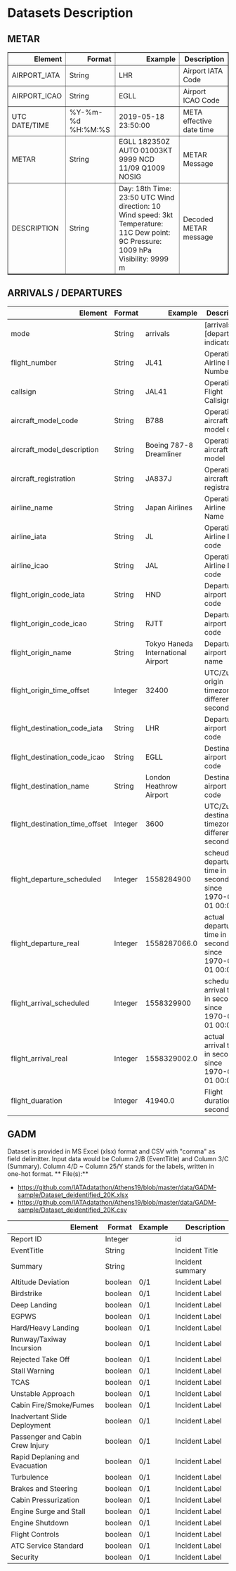 # Datasets Description


## METAR

<table border="1" class="dataframe">  
    <thead>    
        <tr style="text-align: right;">
            <th>Element</th>
            <th>Format</th>
            <th>Example</th>
            <th>Description</th>
        </tr>  
    </thead>  
    <tbody>
        <tr>      
            <td>AIRPORT_IATA</td>      
            <td>String</td>
            <td>LHR</td>
            <td>Airport IATA Code</td>    
        </tr>    
        <tr>      
            <td>AIRPORT_ICAO</td>      
            <td>String</td>
            <td>EGLL</td>
            <td>Airport ICAO Code</td>    
        </tr>    
        <tr>      
            <td>UTC DATE/TIME</td>      
            <td>%Y-%m-%d %H:%M:%S</td>
            <td>2019-05-18 23:50:00</td>
            <td>META effective date time</td>    
        </tr>    
        <tr>      
            <td>METAR</td>      
            <td>String</td>
            <td>EGLL 182350Z AUTO 01003KT 9999 NCD 11/09 Q1009 NOSIG</td>
            <td>METAR Message</td>    
        </tr>    
        <tr>      
            <td>DESCRIPTION</td>      
            <td>String</td>
            <td>Day: 18th Time: 23:50 UTC Wind direction: 10 Wind speed: 3kt Temperature: 11C Dew point: 9C Pressure: 1009 hPa Visibility: 9999 m</td>
            <td>Decoded METAR message</td>    
        </tr>    
    </tbody>

</table>



## ARRIVALS / DEPARTURES

<table>
    <thead>    
        <tr style="text-align: right;">
            <th>Element</th>
            <th>Format</th>
            <th>Example</th>
            <th>Description</th>
        </tr>  
    </thead>  
    <tbody>
        <tr>
            <td>mode</td>
            <td>String</td>
            <td>arrivals</td>
            <td>[arrivals] or [departures] indicator</td>
        </tr>
        <tr>
            <td>flight_number</td>
            <td>String</td>
            <td>JL41</td>
            <td>Operating Airline Flight Number</td>
        </tr>
        <tr>
            <td>callsign</td>
            <td>String</td>
            <td>JAL41</td>
            <td>Operating Flight Callsign</td>
        </tr>
        <tr>
            <td>aircraft_model_code</td>
            <td>String</td>
            <td>B788</td>
            <td>Operating aircraft model code</td>
        </tr>
        <tr>
            <td>aircraft_model_description</td>
            <td>String</td>
            <td>Boeing 787-8 Dreamliner</td>
            <td>Operating aircraft model</td>
        </tr>
        <tr>
            <td>aircraft_registration</td>
            <td>String</td>
            <td>JA837J</td>
            <td>Operating aircraft registration</td>
        </tr>
        <tr>
            <td>airline_name</td>
            <td>String</td>
            <td>Japan Airlines</td>
            <td>Operating Airline Name</td>
        </tr>
        <tr>
            <td>airline_iata</td>
            <td>String</td>
            <td>JL</td>
            <td>Operating Airline IATA code</td>
        </tr>
        <tr>
            <td>airline_icao</td>
            <td>String</td>
            <td>JAL</td>
            <td>Operating Airline ICAO code</td>
        </tr>
        <tr>
            <td>flight_origin_code_iata</td>
            <td>String</td>
            <td>HND</td>
            <td>Departure airport IATA code</td>
        </tr>
        <tr>
            <td>flight_origin_code_icao</td>
            <td>String</td>
            <td>RJTT</td>
            <td>Departure airport ICAO code</td>
        </tr>
        <tr>
            <td>flight_origin_name</td>
            <td>String</td>
            <td>Tokyo Haneda International Airport</td>
            <td>Departure airport name</td>
        </tr>
        <tr>
            <td>flight_origin_time_offset</td>
            <td>Integer</td>
            <td>32400</td>
            <td>UTC/Zulu - origin timezone difference in seconds</td>
        </tr>
        <tr>
            <td>flight_destination_code_iata</td>
            <td>String</td>
            <td>LHR</td>
            <td>Departure airport IATA code</td>
        </tr>
        <tr>
            <td>flight_destination_code_icao</td>
            <td>String</td>
            <td>EGLL</td>
            <td>Destination airport ICAO code</td>
        </tr>
        <tr>
            <td>flight_destination_name</td>
            <td>String</td>
            <td>London Heathrow Airport</td>
            <td>Destination airport IATA code</td>
        </tr>
        <tr>
            <td>flight_destination_time_offset</td>
            <td>Integer</td>
            <td>3600</td>
            <td>UTC/Zulu - destination timezone difference in seconds</td>
        </tr>
        <tr>
            <td>flight_departure_scheduled</td>
            <td>Integer</td>
            <td>1558284900</td>
            <td>scheudled departue time in seconds since 1970-01-01 00:00</td>
        </tr>
        <tr>
            <td>flight_departure_real</td>
            <td>Integer</td>
            <td>1558287066.0</td>
            <td>actual departure time in seconds since 1970-01-01 00:00</td>
        </tr>
        <tr>
            <td>flight_arrival_scheduled</td>
            <td>Integer</td>
            <td>1558329900</td>
            <td>scheduled arrival time in seconds since 1970-01-01 00:00</td>
        </tr>
        <tr>
            <td>flight_arrival_real</td>
            <td>Integer</td>
            <td>1558329002.0</td>
            <td>actual arrival time in seconds since 1970-01-01 00:00</td>
        </tr>
        <tr>
            <td>flight_duaration</td>
            <td>Integer</td>
            <td>41940.0</td>
            <td>Flight duration in seconds</td>
        </tr>
    </tbody>
</table>

## GADM

Dataset is provided in MS Excel (xlsx) format and CSV with "comma" as field delimitter.
Input data would be Column 2/B (EventTitle) and Column 3/C (Summary).
Column 4/D ~ Column 25/Y stands for the labels, written in one-hot format.
** File(s):** 
* https://github.com/IATAdatathon/Athens19/blob/master/data/GADM-sample/Dataset_deidentified_20K.xlsx
* https://github.com/IATAdatathon/Athens19/blob/master/data/GADM-sample/Dataset_deidentified_20K.csv
<table>
    <thead>    
        <tr style="text-align: right;">
            <th>Element</th>
            <th>Format</th>
            <th>Example</th>
            <th>Description</th>
        </tr>  
    </thead>  
    <tbody>
        <tr>
            <td>Report ID</td>
            <td>Integer</td>
            <td></td>
            <td>id</td>
        </tr>
        <tr>
            <td>EventTitle</td>
            <td>String</td>
            <td></td>
            <td>Incident Title</td>
        </tr>
        <tr>
            <td>Summary</td>
            <td>String</td>
            <td></td>
            <td>Incident summary</td>
        </tr>
        <tr>
            <td>Altitude Deviation</td>
            <td>boolean</td>
            <td>0/1</td>
            <td>Incident Label</td>
        </tr>
        <tr>
            <td>Birdstrike</td>
            <td>boolean</td>
            <td>0/1</td>
            <td>Incident Label</td>
        </tr>
        <tr>
            <td>Deep Landing</td>
            <td>boolean</td>
            <td>0/1</td>
            <td>Incident Label</td>
        </tr>
        <tr>
            <td>EGPWS</td>
            <td>boolean</td>
            <td>0/1</td>
            <td>Incident Label</td>
        </tr>
        <tr>
            <td>Hard/Heavy Landing</td>
            <td>boolean</td>
            <td>0/1</td>
            <td>Incident Label</td>
        </tr>
        <tr>
            <td>Runway/Taxiway Incursion</td>
            <td>boolean</td>
            <td>0/1</td>
            <td>Incident Label</td>
        </tr>
        <tr>
            <td>Rejected Take Off</td>
            <td>boolean</td>
            <td>0/1</td>
            <td>Incident Label</td>
        </tr>
        <tr>
            <td>Stall Warning</td>
            <td>boolean</td>
            <td>0/1</td>
            <td>Incident Label</td>
        </tr>
        <tr>
            <td>TCAS</td>
            <td>boolean</td>
            <td>0/1</td>
            <td>Incident Label</td>
        </tr>
        <tr>
            <td>Unstable Approach</td>
            <td>boolean</td>
            <td>0/1</td>
            <td>Incident Label</td>
        </tr>
        <tr>
            <td>Cabin Fire/Smoke/Fumes</td>
            <td>boolean</td>
            <td>0/1</td>
            <td>Incident Label</td>
        </tr>
        <tr>
            <td>Inadvertant Slide Deployment</td>
            <td>boolean</td>
            <td>0/1</td>
            <td>Incident Label</td>
        </tr>
        <tr>
            <td>Passenger and Cabin Crew Injury</td>
            <td>boolean</td>
            <td>0/1</td>
            <td>Incident Label</td>
        </tr>
        <tr>
            <td>Rapid Deplaning and Evacuation</td>
            <td>boolean</td>
            <td>0/1</td>
            <td>Incident Label</td>
        </tr>
        <tr>
            <td>Turbulence</td>
            <td>boolean</td>
            <td>0/1</td>
            <td>Incident Label</td>
        </tr>
        <tr>
            <td>Brakes and Steering</td>
            <td>boolean</td>
            <td>0/1</td>
            <td>Incident Label</td>
        </tr>
        <tr>
            <td>Cabin Pressurization</td>
            <td>boolean</td>
            <td>0/1</td>
            <td>Incident Label</td>
        </tr>
        <tr>
            <td>Engine Surge and Stall</td>
            <td>boolean</td>
            <td>0/1</td>
            <td>Incident Label</td>
        </tr>
        <tr>
            <td>Engine Shutdown</td>
            <td>boolean</td>
            <td>0/1</td>
            <td>Incident Label</td>
        </tr>
        <tr>
            <td>Flight Controls</td>
            <td>boolean</td>
            <td>0/1</td>
            <td>Incident Label</td>
        </tr>
        <tr>
            <td>ATC Service Standard</td>
            <td>boolean</td>
            <td>0/1</td>
            <td>Incident Label</td>
        </tr>
        <tr>
            <td>Security</td>
            <td>boolean</td>
            <td>0/1</td>
            <td>Incident Label</td>
        </tr>
    </tbody>
</table>





